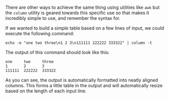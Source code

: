There are other ways to achieve the same thing using utilities like `awk` but the `column` utility is geared towards this specific use so that makes it incredibly simple to use, and remember the syntax for.

If we wanted to build a simple table based on a few lines of input, we could execute the following command:

```
echo -e "one two three\n1 2 3\n111111 222222 333322" | column -t
```

The output of this command should look like this:

```
one     two     three
1       2       3
111111  222222  333322
```

As you can see, the output is automatically formatted into neatly aligned columns. This forms a little table in the output and will automatically resize based on the length of each input line.